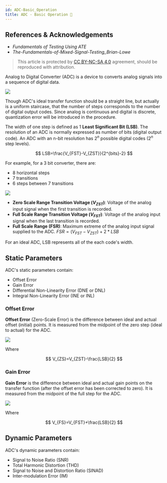 ```yaml
---
id: ADC-Basic_Operation
title: ADC - Basic Operation 🚧
---
```


## References & Acknowledgements

- *Fundamentals of Testing Using ATE*
- *The-Fundamentals-of-Mixed-Signal-Testing_Brian-Lowe*

> This article is protected by [CC BY-NC-SA 4.0](https://creativecommons.org/licenses/by/4.0/deed.en) agreement, should be reproduced with attribution.

Analog to Digital Converter (ADC) is a device to converts analog signals into a sequence of digital data.

![](https://cos.wiki-power.com/img/20221008143831.png)

Though ADC's ideal transfer function should be a straight line, but actually is a uniform staircase, that the number of steps corresponds to the number of digital output codes. Since analog is continuous and digital is discrete, quantization error will be introduced in the procedure.

The width of one step is defined as 1 **Least Significant Bit (LSB)**. The resolution of an ADC is normally expressed as number of bits (digital output code). An ADC with an n-bit resolution has $2^n$ possible digital codes ($2^n$ step levels).

$$
LSB=\frac{V_{FST}-V_{ZST}}{2^{bits}-2}
$$

For example, for a 3 bit converter, there are:

- 8 horizontal steps
- 7 transitions
- 6 steps between 7 transitions

![](https://cos.wiki-power.com/img/20221008151344.png)

- **Zero Scale Range Transition Voltage ($V_{ZST}$)**: Voltage of the analog input signal when the first transition is recorded.
- **Full Scale Range Transition Voltage ($V_{FST}$)**: Voltage of the analog input signal when the last transition is recorded.
- **Full Scale Range (FSR)**: Maximum extreme of the analog input signal supplied to the ADC. $FSR = (V_{FST}-V_{ZST}) + 2 * LSB$

For an ideal ADC, LSB represents all of the each code's width.

## Static Parameters

ADC's static parameters contain:

- Offset Error
- Gain Error
- Differential Non-Linearity Error (DNE or DNL)
- Integral Non-Linearity Error (INE or INL)

### Offset Error

**Offset Error** (Zero-Scale Error) is the difference between ideal and actual offset (initial) points. It is measured from the midpoint of the zero step (ideal to actual) for the ADC.

![](https://cos.wiki-power.com/img/20221008154521.png)

Where

$$
V_{ZS}=V_{ZST}-\frac{LSB}{2}
$$

### Gain Error

**Gain Error** is the difference between ideal and actual gain points on the transfer function (after the offset error has been corrected to zero). It is measured from the midpoint of the full step for the ADC.

![](https://cos.wiki-power.com/img/20221008155259.png)

Where

$$
V_{FS}=V_{FST}+\frac{LSB}{2}
$$



## Dynamic Parameters

ADC's dynamic parameters contain:

- Signal to Noise Ratio (SNR)
- Total Harmonic Distortion (THD)
- Signal to Noise and Distortion Ratio (SINAD)
- Inter-modulation Error (IM)
